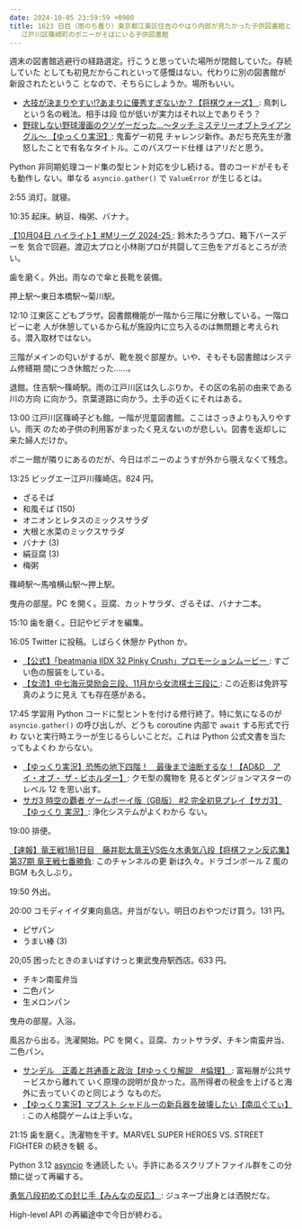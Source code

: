 ```yaml
---
date: 2024-10-05 23:59:59 +0900
title: 1623 日目（雨のち曇り）東京都江東区住吉のやはり内部が見たかった子供図書館と
   江戸川区篠崎町のポニーがそばにいる子供図書館
---
```


週末の図書館逃避行の経路選定。行こうと思っていた場所が閉館していた。存続していた
としても初見だからこれといって感慨はない。代わりに別の図書館が新設されたというこ
となので、そちらにしようか。場所もいい。

* [大技が決まりやすい!?あまりに優秀すぎないか？【将棋ウォーズ】
  ](https://www.youtube.com/watch?v=P1rI3wq5Lu4): 鳥刺しという名の戦法。相手は段
  位が低いが実力はそれ以上でありそう？
* [野球しない野球漫画のクソゲーだった...～タッチ ミステリーオブトライアングル～
  【ゆっくり実況】](https://www.youtube.com/watch?v=hg-IC4dh2es): 鬼畜ゲー初見
  チャレンジ新作。あだち充先生が激怒したことで有名なタイトル。このパスワード仕様
  はアリだと思う。

Python 非同期処理コード集の型ヒント対応を少し続ける。昔のコードがそもそも動作し
ない。単なる `asyncio.gather()` で `ValueError` が生じるとは。

2:55 消灯。就寝。

10:35 起床。納豆、梅粥、バナナ。

[【10月04日 ハイライト】#Mリーグ 2024-25
](https://www.youtube.com/watch?v=HOyFcsW1ni4): 鈴木たろうプロ、箱下バースデーを
気合で回避。渡辺太プロと小林剛プロが共闘して三色をアガるところが渋い。

歯を磨く。外出。雨なので傘と長靴を装備。

押上駅～東日本橋駅～菊川駅。

<blockquote class="twitter-tweet"
  data-conversation="none"
  data-media-max-width="480" data-theme="dark" data-align="center">
<a href="https://twitter.com/showa_yojyo/status/1842459833590853826"></a>
</blockquote>

12:10 江東区こどもプラザ。図書館機能が一階から三階に分散している。一階ロビーに老
人が休憩しているから私が施設内に立ち入るのは無問題と考えられる。潜入取材ではない。

三階がメインの匂いがするが、靴を脱ぐ部屋か。いや、そもそも図書館はシステム修繕期
間につき休館だった……。

退館。住吉駅～篠崎駅。雨の江戸川区は久しぶりか。その区の名前の由来である川の方向
に向かう。京葉道路に向かう。土手の近くにそれはある。

<!-- TODO -->

13:00 江戸川区篠崎子ども館。一階が児童図書館。ここはさっきよりも入りやすい。雨天
のため子供の利用客がまったく見えないのが悲しい。図書を返却しに来た婦人だけか。

ポニー館が隣りにあるのだが、今日はポニーのようすが外から覗えなくて残念。

13:25 ビッグエー江戸川篠崎店。824 円。

* ざるそば
* 和風そば (150)
* オニオンとレタスのミックスサラダ
* 大根と水菜のミックスサラダ
* バナナ (3)
* 絹豆腐 (3)
* 梅粥

篠崎駅～馬喰横山駅～押上駅。

曳舟の部屋。PC を開く。豆腐、カットサラダ、ざるそば、バナナ二本。

15:10 歯を磨く。日記やビデオを編集。

16:05 Twitter に投稿。しばらく休憩か Python か。

* [【公式】「beatmania IIDX 32 Pinky Crush」プロモーションムービー
  ](https://www.youtube.com/watch?v=yPxV5x7LrfU): すごい色の服装をしている。
* [【女流】中七海元奨励会三段、11月から女流棋士三段に
  ](https://www.youtube.com/watch?v=sGRmnZlkVAw): この近影は免許写真のように見え
  ても存在感がある。

17:45 学習用 Python コードに型ヒントを付ける修行終了。特に気になるのが
`asyncio.gather()` の呼び出しが、どうも coroutine 内部で `await` する形式で行わ
ないと実行時エラーが生じるらしいことだ。これは Python 公式文書を当たってもよくわ
からない。

* [【ゆっくり実況】恐怖の地下四階！　最後まで油断するな！【AD&D　アイ・オブ・
  ザ・ビホルダー】](https://www.youtube.com/watch?v=zzdlUa1p2rE): クモ型の魔物を
  見るとダンジョンマスターのレベル 12 を思い出す。
* [サガ3 時空の覇者 ゲームボーイ版（GB版） #2 完全初見プレイ【サガ3】【ゆっくり
  実況】](https://www.youtube.com/watch?v=YF9Q6fOODII): 浄化システムがよくわから
  ない。

19:00 排便。

[【速報】竜王戦1局1日目　藤井聡太竜王VS佐々木勇気八段【将棋ファン反応集】第37期
竜王戦七番勝負](https://www.youtube.com/watch?v=mV01pTL3paE): このチャンネルの更
新は久々。ドラゴンボール Z 風の BGM も久しぶり。

19:50 外出。

20:00 コモディイイダ東向島店。弁当がない。明日のおやつだけ買う。131 円。

* ピザパン
* うまい棒 (3)

20;05 困ったときのまいばすけっと東武曳舟駅西店。633 円。

* チキン南蛮弁当
* 二色パン
* 生メロンパン

曳舟の部屋。入浴。

風呂から出る。洗濯開始。PC を開く。豆腐、カットサラダ、チキン南蛮弁当、二色パン。

* [サンデル　正義と共通善と政治【#ゆっくり解説　#倫理】
  ](https://www.youtube.com/watch?v=Cb8vhJeBIlc): 富裕層が公共サービスから離れて
  いく原理の説明が良かった。高所得者の税金を上げると海外に去っていくのと同じよう
  なものだ。
* [【ゆっくり実況】マブスト シャドルーの新兵器を破壊したい【南瓜ぐてぃ】
  ](https://www.youtube.com/watch?v=g2GiNsD4cMU): この人格闘ゲームは上手いな。

21:15 歯を磨く。洗濯物を干す。MARVEL SUPER HEROES VS. STREET FIGHTER の続きを観
る。

Python 3.12 [asyncio](https://docs.python.org/3/library/asyncio.html) を通読した
い。手許にあるスクリプトファイル群をこの分類に従って再編する。

[勇気八段初めての封じ手【みんなの反応】
](https://www.youtube.com/watch?v=nI_LalAizP0): ジュネーブ出身とは洒脱だな。

High-level API の再編途中で今日が終わる。
